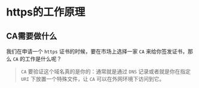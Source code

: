 # https的工作原理

## CA需要做什么
我们在申请一个 `https` 证书的时候，要在市场上选择一家 `CA` 来给你签发证书，那么 `CA` 的工作是什么呢？

> `CA` 要验证这个域名真的是你的：通常就是通过 `DNS` 记录或者就是你在指定 `URI` 下放置一个特殊文件，让 `CA` 可以在外网环境下访问到它。